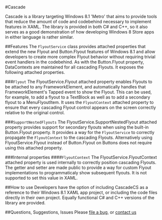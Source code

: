 #Cascade

Cascade is a library targeting Windows 8.1 'Metro' that aims to provide tools that reduce the amount of code and codebehind necessary to implement features in XAML. The library is provided in both C# and C++, so it also serves as a good demonstration of how developing Windows 8 Store apps in either language is rather similar.

##Features
The `FlyoutService` class provides attached properties that extend the new Flyout and Button.Flyout features of Windows 8.1 and allow developers to create more complex Flyout behavior without requiring trivial event handlers in the codebehind. As with the Button.Flyout property, DataContexts are maintained for all cascading Flyouts. It exposes the following attached properties.

###`Flyout`
The FlyoutService.Flyout attached property enables Flyouts to be attached to any FrameworkElement, and automatically handles that FrameworkElement's Tapped event to show the Flyout. This can be used, for example, to add a flyout to a TextBlock as well as to add a secondary flyout to a MenuFlyoutItem. It uses the `FlyoutContext` attached property to ensure that every cascading Flyout control appears on the screen correctly relative to the original control.

###`SupportNestedFlyouts`
The FlyoutService.SupportNestedFlyout attached property provides support for secondary flyouts when using the built-in Button.Flyout property. It provides a way for the `FlyoutService` to correctly propagate the `FlyoutContext` to the cascading Flyouts. Alternatively using FlyoutService.Flyout instead of Button.Flyout on Buttons does not require using this attached property.

###Internal properties
####`FlyoutContext`
The FlyoutService.FlyoutContext attached property is used internally to correctly position cascading Flyouts. The getter and setter are made public to provide a way for custom Flyout implementations to programmaticaly show subsequent flyouts. It is not supported to set this value in XAML.

##How to use
Developers have the option of including CascadeCS as a reference to their Windows 8.1 XAML app project, or including the code files directly in their own project. Equally functional C# and C++ versions of the library are provided.

##Questions, Suggestions, Issues
Please [file a bug](https://github.com/Sibbiheim/Cascade/issues/new), or [contact us](mailto:github@sibbiheim.com)
